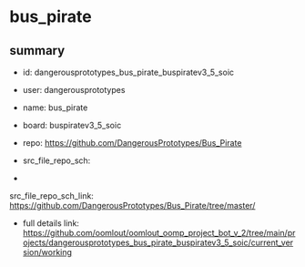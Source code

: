 # bus_pirate
 
## summary 
* id: dangerousprototypes_bus_pirate_buspiratev3_5_soic
* user: dangerousprototypes
* name: bus_pirate
* board: buspiratev3_5_soic
* repo: https://github.com/DangerousPrototypes/Bus_Pirate



* src_file_repo_sch: 
*
 src_file_repo_sch_link: https://github.com/DangerousPrototypes/Bus_Pirate/tree/master/
* full details link: https://github.com/oomlout/oomlout_oomp_project_bot_v_2/tree/main/projects/dangerousprototypes_bus_pirate_buspiratev3_5_soic/current_version/working  







